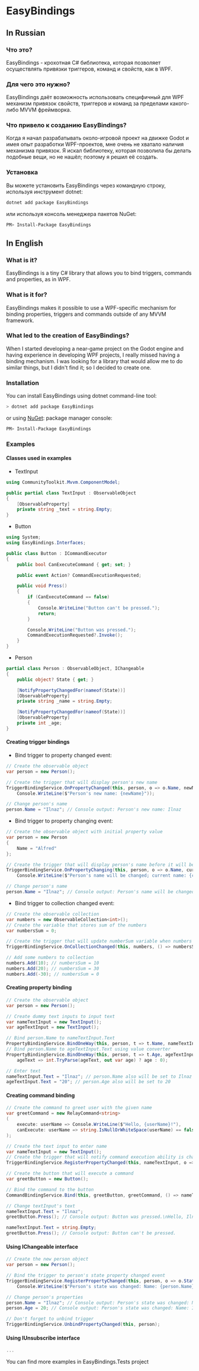 # EasyBindings

## In Russian

### Что это?
EasyBindings - крохотная C# библиотека, которая позволяет осуществлять привязки триггеров, команд и свойств, как в WPF.

### Для чего это нужно?
EasyBindings даёт возможность использовать специфичный для WPF механизм привязок свойств, триггеров и команд за пределами какого-либо MVVM фреймворка.

### Что привело к созданию EasyBindings?
Когда я начал разрабатывать около-игровой проект на движке Godot и имея опыт разработки WPF-проектов, мне очень не хватало наличия механизма привязок.
Я искал библиотеку, которая позволила бы делать подобные вещи, но не нашёл; поэтому я решил её создать.

### Установка
Вы можете установить EasyBindings через командную строку, используя инструмент dotnet:
```sh
dotnet add package EasyBindings
```
или используя консоль менеджера пакетов NuGet:
```sh
PM> Install-Package EasyBindings
```

## In English

### What is it?
EasyBindings is a tiny C# library that allows you to bind triggers, commands and properties, as in WPF.

### What is it for?
EasyBindings makes it possible to use a WPF-specific mechanism for binding properties, triggers and commands outside of any MVVM framework.

### What led to the creation of EasyBindings?
When I started developing a near-game project on the Godot engine and having experience in developing WPF projects, I really missed having a binding mechanism.
I was looking for a library that would allow me to do similar things, but I didn't find it; so I decided to create one.

### Installation
You can install EasyBindings using dotnet command-line tool:
```sh
> dotnet add package EasyBindings
```
or using [NuGet](https://www.nuget.org/packages/EasyBindings): package manager console:
```sh
PM> Install-Package EasyBindings
```

### Examples
#### Classes used in examples
- TextInput
```csharp
using CommunityToolkit.Mvvm.ComponentModel;

public partial class TextInput : ObservableObject
{
    [ObservableProperty]
    private string _text = string.Empty;
}
```

- Button
```csharp
using System;
using EasyBindings.Interfaces;

public class Button : ICommandExecutor
{
    public bool CanExecuteCommand { get; set; }

    public event Action? CommandExecutionRequested;

    public void Press()
    {
        if (CanExecuteCommand == false)
        {
            Console.WriteLine("Button can't be pressed.");
            return;
        }

        Console.WriteLine("Button was pressed.");
        CommandExecutionRequested?.Invoke();
    }
}
```

- Person
```csharp
partial class Person : ObservableObject, IChangeable
{
    public object? State { get; }

    [NotifyPropertyChangedFor(nameof(State))]
    [ObservableProperty]
    private string _name = string.Empty;

    [NotifyPropertyChangedFor(nameof(State))]
    [ObservableProperty]
    private int _age;
}
```

#### Creating trigger bindings
- Bind trigger to property changed event:
```csharp
// Create the observable object
var person = new Person();

// Create the trigger that will display person's new name
TriggerBindingService.OnPropertyChanged(this, person, o => o.Name, newName =>
    Console.WriteLine($"Person's new name: {newName}"));

// Change person's name
person.Name = "Ilnaz"; // Console output: Person's new name: Ilnaz
```

- Bind trigger to property changing event:
```csharp
// Create the observable object with initial property value
var person = new Person
{
    Name = "Alfred"
};

// Create the trigger that will display person's name before it will be changed
TriggerBindingService.OnPropertyChanging(this, person, o => o.Name, currentName =>
    Console.WriteLine($"Person's name will be changed; current name: {currentName}"));

// Change person's name
person.Name = "Ilnaz"; // Console output: Person's name will be changed; current name: Alfred
```

- Bind trigger to collection changed event:
```csharp
// Create the observable collection
var numbers = new ObservableCollection<int>();
// Create the variable that stores sum of the numbers
var numbersSum = 0;

// Create the trigger that will update numberSum variable when numbers collection will change
TriggerBindingService.OnCollectionChanged(this, numbers, () => numbersSum = numbers.Sum());

// Add some numbers to collection
numbers.Add(10); // numbersSum = 10
numbers.Add(20); // numbersSum = 30
numbers.Add(-30); // numbersSum = 0
```

#### Creating property binding
```csharp
// Create the observable object
var person = new Person();

// Create dummy text inputs to input text
var nameTextInput = new TextInput();
var ageTextInput = new TextInput();

// Bind person.Name to nameTextInput.Text
PropertyBindingService.BindOneWay(this, person, t => t.Name, nameTextInput, s => s.Text);
// Bind person.Name to ageTextInput.Text using value converter
PropertyBindingService.BindOneWay(this, person, t => t.Age, ageTextInput, s => s.Text,
    ageText => int.TryParse(ageText, out var age) ? age : 0);

// Enter text
nameTextInput.Text = "Ilnaz"; // person.Name also will be set to Ilnaz
ageTextInput.Text = "20"; // person.Age also will be set to 20
```


#### Creating command binding
```csharp
// Create the command to greet user with the given name
var greetCommand = new RelayCommand<string>
(
    execute: userName => Console.WriteLine($"Hello, {userName}!"),
    canExecute: userName => string.IsNullOrWhiteSpace(userName) == false
);

// Create the text input to enter name
var nameTextInput = new TextInput();
// Create the trigger that will notify command execution ability is changed
TriggerBindingService.RegisterPropertyChanged(this, nameTextInput, o => o.Text, greetCommand.NotifyCanExecuteChanged);

// Create the button that will execute a command
var greetButton = new Button();

// Bind the command to the button
CommandBindingService.Bind(this, greetButton, greetCommand, () => nameTextInput.Text);

// Change textInput's text
nameTextInput.Text = "Ilnaz";
greetButton.Press(); // Console output: Button was pressed.\nHello, Ilnaz!

nameTextInput.Text = string.Empty;
greetButton.Press(); // Console output: Button can't be pressed.
```

#### Using IChangeable interface
```csharp
// Create the new person object
var person = new Person();

// Bind the trigger to person's state property changed event
TriggerBindingService.RegisterPropertyChanged(this, person, o => o.State, () =>
    Console.WriteLine($"Person's state was changed: Name: {person.Name}, Age: {person.Age}."));

// Change person's properties
person.Name = "Ilnaz"; // Console output: Person's state was changed: Name: Ilnaz, Age: 0.
person.Age = 20; // Console output: Person's state was changed: Name: Ilnaz, Age: 20.

// Don't forget to unbind trigger
TriggerBindingService.UnbindPropertyChanged(this, person);
```

#### Using IUnsubscribe interface
```csharp
...
```

You can find more examples in EasyBindings.Tests project